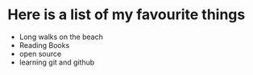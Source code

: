 # Here is a list of my favourite things
- Long walks on the beach
- Reading Books
- open source
- learning git and github
